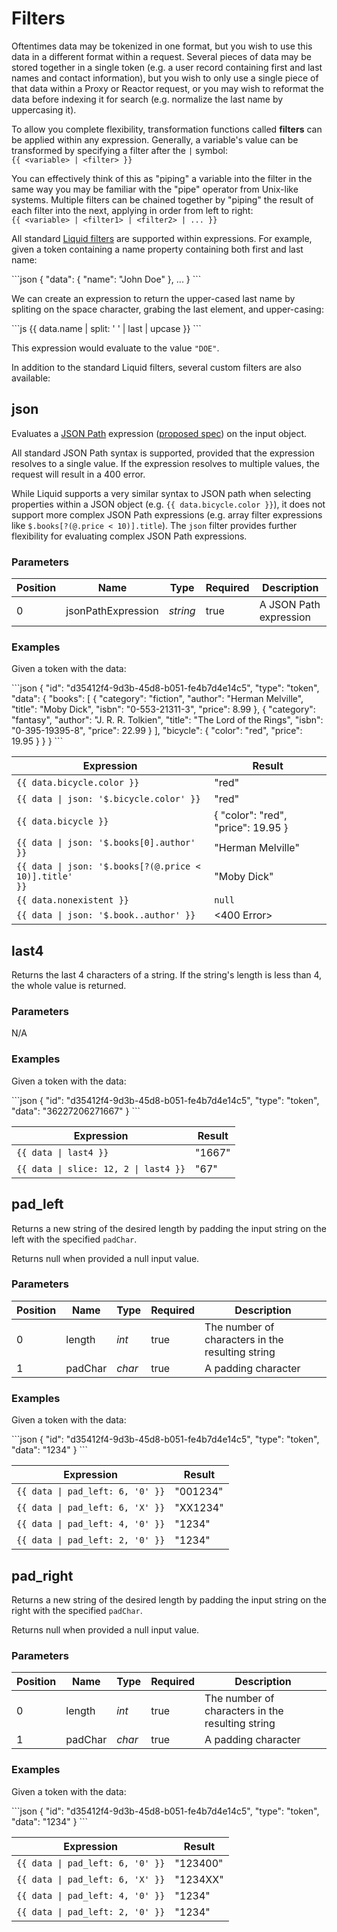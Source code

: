 # Filters

Oftentimes data may be tokenized in one format, but you wish to use this data in a different format within a request.
Several pieces of data may be stored together in a single token (e.g. a user record containing first and last names and contact information), 
but you wish to only use a single piece of that data within a Proxy or Reactor request, 
or you may wish to reformat the data before indexing it for search (e.g. normalize the last name by uppercasing it).

To allow you complete flexibility, transformation functions called **filters** can be applied within any expression. 
Generally, a variable's value can be transformed by specifying a filter after the `|` symbol:   
`{{ <variable> | <filter> }}`

You can effectively think of this as "piping" a variable into the filter in the same way you may be familiar with the "pipe" operator from Unix-like systems.
Multiple filters can be chained together by "piping" the result of each filter into the next, applying in order from left to right:  
`{{ <variable> | <filter1> | <filter2> | ... }}`

All standard [Liquid filters](https://shopify.github.io/liquid/filters/) are supported within expressions. 
For example, given a token containing a name property containing both first and last name:

<div class="center-column" style="clear: none;"></div>
```json
{
  "data": {
    "name": "John Doe"
  },
  ...
}
```

We can create an expression to return the upper-cased last name by spliting on the space character, grabing the last element, and upper-casing:

<div class="center-column" style="clear: none;"></div>
```js
{{ data.name | split: ' ' | last | upcase }}
```

This expression would evaluate to the value `"DOE"`.

In addition to the standard Liquid filters, several custom filters are also available:



## json

Evaluates a [JSON Path](https://goessner.net/articles/JsonPath/) expression ([proposed spec](https://tools.ietf.org/id/draft-goessner-dispatch-jsonpath-00.html)) on the input object.

All standard JSON Path syntax is supported, provided that the expression resolves to a single value.
If the expression resolves to multiple values, the request will result in a 400 error.

While Liquid supports a very similar syntax to JSON path when selecting properties within a JSON object (e.g. `{{ data.bicycle.color }}`),
it does not support more complex JSON Path expressions (e.g. array filter expressions like `$.books[?(@.price < 10)].title`).
The `json` filter provides further flexibility for evaluating complex JSON Path expressions.

### Parameters

| Position | Name               | Type     | Required | Description            |
|----------|--------------------|----------|----------|------------------------|
| 0        | jsonPathExpression | *string* | true     | A JSON Path expression |

### Examples

Given a token with the data:

<div class="center-column" style="clear: none;"></div>
```json
{
  "id": "d35412f4-9d3b-45d8-b051-fe4b7d4e14c5",
  "type": "token",
  "data": { 
    "books": [
      { 
        "category": "fiction",
        "author": "Herman Melville",
        "title": "Moby Dick",
        "isbn": "0-553-21311-3",
        "price": 8.99
      },
      { 
        "category": "fantasy",
        "author": "J. R. R. Tolkien",
        "title": "The Lord of the Rings",
        "isbn": "0-395-19395-8",
        "price": 22.99
      }
    ],
    "bicycle": {
      "color": "red",
      "price": 19.95
    }
  }
}
```

| Expression                                                            | Result                             |
|-----------------------------------------------------------------------|------------------------------------|
| <code>{{ data.bicycle.color }}</code>                                 | "red"                              |
| <code>{{ data &#124; json: '$.bicycle.color' }}</code>                | "red"                              |
| <code>{{ data.bicycle }}</code>                                       | { "color": "red", "price": 19.95 } |
| <code>{{ data &#124; json: '$.books[0].author' }}</code>              | "Herman Melville"                  |
| <code>{{ data &#124; json: '$.books[?(@.price < 10)].title' }}</code> | "Moby Dick"                        |
| <code>{{ data.nonexistent }}</code>                                   | `null`                             |
| <code>{{ data &#124; json: '$.book..author' }}</code>                 | <400 Error>                        |


## last4

Returns the last 4 characters of a string. If the string's length is less than 4, the whole value is returned.

### Parameters

N/A

### Examples

Given a token with the data:

<div class="center-column" style="clear: none;"></div>
```json
{
  "id": "d35412f4-9d3b-45d8-b051-fe4b7d4e14c5",
  "type": "token",
  "data": "36227206271667"
}
```

| Expression                                               | Result |
|----------------------------------------------------------|--------|
| <code>{{ data &#124; last4 }}</code>                     | "1667" |
| <code>{{ data &#124; slice: 12, 2 &#124; last4 }}</code> | "67"   |

## pad_left

Returns a new string of the desired length by padding the input string on the left with the specified `padChar`.

Returns null when provided a null input value.

### Parameters

| Position | Name    | Type   | Required | Description                                      |
|----------|---------|--------|----------|--------------------------------------------------|
| 0        | length  | *int*  | true     | The number of characters in the resulting string |
| 1        | padChar | *char* | true     | A padding character                              |

### Examples

Given a token with the data:

<div class="center-column" style="clear: none;"></div>
```json
{
  "id": "d35412f4-9d3b-45d8-b051-fe4b7d4e14c5",
  "type": "token",
  "data": "1234"
}
```

| Expression                                      | Result   |
|-------------------------------------------------|----------|
| <code>{{ data &#124; pad_left: 6, '0' }}</code> | "001234" |
| <code>{{ data &#124; pad_left: 6, 'X' }}</code> | "XX1234" |
| <code>{{ data &#124; pad_left: 4, '0' }}</code> | "1234"   |
| <code>{{ data &#124; pad_left: 2, '0' }}</code> | "1234"   |

## pad_right

Returns a new string of the desired length by padding the input string on the right with the specified `padChar`.

Returns null when provided a null input value.

### Parameters

| Position | Name    | Type   | Required | Description                                      |
|----------|---------|--------|----------|--------------------------------------------------|
| 0        | length  | *int*  | true     | The number of characters in the resulting string |
| 1        | padChar | *char* | true     | A padding character                              |

### Examples

Given a token with the data:

<div class="center-column" style="clear: none;"></div>
```json
{
  "id": "d35412f4-9d3b-45d8-b051-fe4b7d4e14c5",
  "type": "token",
  "data": "1234"
}
```

| Expression                                      | Result   |
|-------------------------------------------------|----------|
| <code>{{ data &#124; pad_left: 6, '0' }}</code> | "123400" |
| <code>{{ data &#124; pad_left: 6, 'X' }}</code> | "1234XX" |
| <code>{{ data &#124; pad_left: 4, '0' }}</code> | "1234"   |
| <code>{{ data &#124; pad_left: 2, '0' }}</code> | "1234"   |
